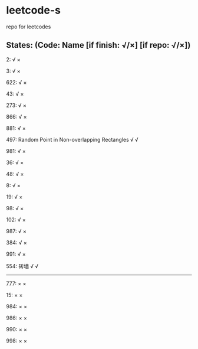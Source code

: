 # leetcode-s
repo for leetcodes


## States: (Code: Name [if finish: √/×] [if repo: √/×])

2:    √ ×

3:    √ ×

622:   √ ×

43:   √ ×

273:   √ ×

866:   √ ×

881:   √ ×

497: Random Point in Non-overlapping Rectangles √ √

981:   √ ×

36:   √ ×

48:   √ ×

8:   √ ×

19:   √ ×

98:   √ ×

102:   √ ×

987:   √ ×

384:   √ ×

991:   √ ×

554: 砖墙  √ √

--------------------------------------


777:   × ×

15:   × ×

984:   × ×

986:   × ×

990:   × ×

998:   × ×
